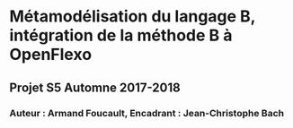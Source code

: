 # Métamodélisation du langage B, intégration de la méthode B à OpenFlexo

## Projet S5 Automne 2017-2018

### Auteur : Armand Foucault, Encadrant : Jean-Christophe Bach

